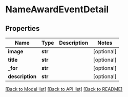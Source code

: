 # NameAwardEventDetail

## Properties
Name | Type | Description | Notes
------------ | ------------- | ------------- | -------------
**image** | **str** |  | [optional] 
**title** | **str** |  | [optional] 
**_for** | **str** |  | [optional] 
**description** | **str** |  | [optional] 

[[Back to Model list]](../README.md#documentation-for-models) [[Back to API list]](../README.md#documentation-for-api-endpoints) [[Back to README]](../README.md)

